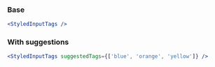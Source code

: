 ### Base

```jsx
<StyledInputTags />
```

### With suggestions

```jsx
<StyledInputTags suggestedTags={['blue', 'orange', 'yellow']} />
```
